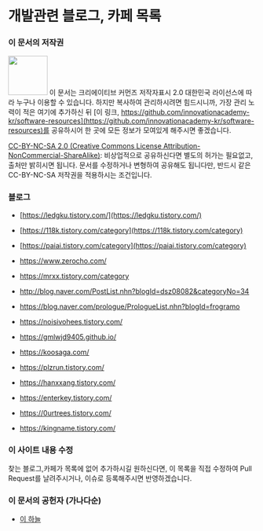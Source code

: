 # 개발관련 블로그, 카페 목록

### 이 문서의 저작권 

<img src="https://mirrors.creativecommons.org/presskit/buttons/88x31/png/by-nc-sa.png" width="80px"></img> 
이 문서는 크리에이티브 커먼즈 저작자표시 2.0 대한민국 라이선스에 따라 
누구나 이용할 수 있습니다. 하지만 복사하여 관리하시려면 힘드시니까,
가장 관리 노력이 적은 여기에 추가하신 뒤 [이 링크, https://github.com/innovationacademy-kr/software-resources](https://github.com/innovationacademy-kr/software-resources)를 
공유하시어 한 곳에 모든 정보가 모여있게 해주시면 좋겠습니다. 

[CC-BY-NC-SA 2.0 (Creative Commons License Attribution-NonCommercial-ShareAlike)](https://creativecommons.org/licenses/by-nc-sa/2.0/): 
비상업적으로 공유하신다면 별도의 허가는 필요없고, 출처만 밝히시면 됩니다.
문서를 수정하거나 변형하여 공유해도 됩니다만, 반드시 같은 CC-BY-NC-SA
저작권을 적용하시는 조건입니다.

### 블로그

* [https://ledgku.tistory.com/](https://ledgku.tistory.com/)

* [https://118k.tistory.com/category](https://118k.tistory.com/category)

* [https://paiai.tistory.com/category](https://paiai.tistory.com/category)

* https://www.zerocho.com/

* https://mrxx.tistory.com/category

* http://blog.naver.com/PostList.nhn?blogId=dsz08082&categoryNo=34

* https://blog.naver.com/prologue/PrologueList.nhn?blogId=frogramo

* https://noisivohees.tistory.com/

* https://gmlwjd9405.github.io/

* https://koosaga.com/

* https://plzrun.tistory.com/

* https://hanxxang.tistory.com/

* https://enterkey.tistory.com/

* https://0urtrees.tistory.com/

* https://kingname.tistory.com/

  

  

### 이 사이트 내용 수정

찾는 블로그,카페가 목록에 없어 추가하시길 원하신다면,
이 목록을 직접 수정하여 Pull Request를 날려주시거나, 이슈로 등록해주시면 반영하겠습니다.

### 이 문서의 공헌자 (가나다순)

- [이 하늘](mailto:lee.haneul@gmail.com)